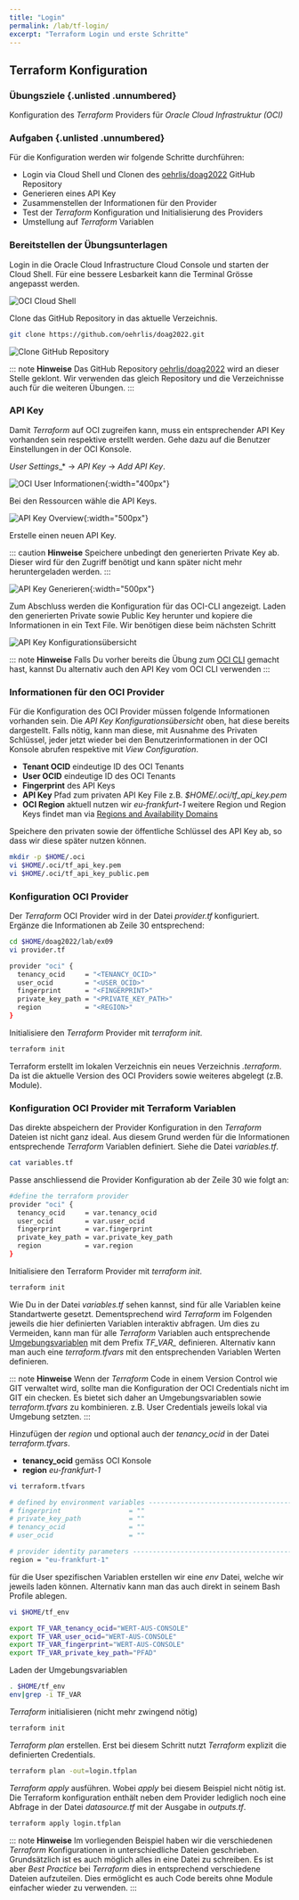 ```yaml
---
title: "Login"
permalink: /lab/tf-login/
excerpt: "Terraform Login und erste Schritte"
---
```

<!-- markdownlint-disable MD013 -->
<!-- markdownlint-disable MD025 -->
<!-- markdownlint-disable MD033 -->
<!-- markdownlint-disable MD041 -->
## Terraform Konfiguration

### Übungsziele {.unlisted .unnumbered}

Konfiguration des *Terraform* Providers für *Oracle Cloud Infrastruktur (OCI)*

### Aufgaben {.unlisted .unnumbered}

Für die Konfiguration werden wir folgende Schritte durchführen:

- Login via Cloud Shell und Clonen des [oehrlis/doag2022](https://github.com/oehrlis/doag2022) GitHub Repository
- Generieren eines API Key
- Zusammenstellen der Informationen für den Provider
- Test der *Terraform* Konfiguration und Initialisierung des Providers
- Umstellung auf *Terraform* Variablen

### Bereitstellen der Übungsunterlagen

Login in die Oracle Cloud Infrastructure Cloud Console und starten der Cloud Shell.
Für eine bessere Lesbarkeit kann die Terminal Grösse angepasst werden.

![OCI Cloud Shell](../../images/1x09-cloud-shell-start.png)

Clone das GitHub Repository in das aktuelle Verzeichnis.

```bash
git clone https://github.com/oehrlis/doag2022.git
```

![Clone GitHub Repository](../../images/1x09-cloud-shell-git.png)

::: note
**Hinweise** Das GitHub Repository [oehrlis/doag2022](https://github.com/oehrlis/doag2022)
wird an dieser Stelle geklont. Wir verwenden das gleich Repository und die Verzeichnisse
auch für die weiteren Übungen.
:::

### API Key

Damit *Terraform* auf OCI zugreifen kann, muss ein entsprechender API Key vorhanden
sein respektive erstellt werden. Gehe dazu auf die Benutzer Einstellungen in der
OCI Konsole.

*User Settings*_* -> *API Key* -> *Add API Key*.

![OCI User Informationen](../../images/1x09-console-user.png){:width="400px"}

Bei den Ressourcen wähle die API Keys.

![API Key Overview](../../images/1x09-user-API-key-overview.png){:width="500px"}

Erstelle einen neuen API Key.

::: caution
**Hinweise** Speichere unbedingt den generierten Private Key ab. Dieser wird für
den Zugriff benötigt und kann später nicht mehr heruntergeladen werden.
:::

![API Key Generieren](../../images/1x09-user-API-key-new.png){:width="500px"}

Zum Abschluss werden die Konfiguration für das OCI-CLI angezeigt. Laden den
generierten Private sowie Public Key herunter und kopiere die
Informationen in ein Text File. Wir benötigen diese beim nächsten Schritt

![API Key Konfigurationsübersicht](../../images/1x09-user-API-key-config.png)

::: note
**Hinweise** Falls Du vorher bereits die Übung zum [OCI CLI](../ex01/1x08-OCI-CLI.md)
gemacht hast, kannst Du alternativ auch den API Key vom OCI CLI verwenden
:::

### Informationen für den OCI Provider

Für die Konfiguration des OCI Provider müssen folgende Informationen vorhanden sein.
Die *API Key Konfigurationsübersicht* oben, hat diese bereits dargestellt. Falls nötig,
kann man diese, mit Ausnahme des Privaten Schlüssel, jeder jetzt wieder bei den
Benutzerinformationen in der OCI Konsole abrufen respektive mit *View Configuration*.

- **Tenant OCID** eindeutige ID des OCI Tenants
- **User OCID** eindeutige ID des OCI Tenants
- **Fingerprint** des API Keys
- **API Key** Pfad zum privaten API Key File z.B. *$HOME/.oci/tf_api_key.pem*
- **OCI Region** aktuell nutzen wir *eu-frankfurt-1* weitere Region und Region
  Keys findet man via [Regions and Availability Domains](https://docs.oracle.com/en-us/iaas/Content/General/Concepts/regions.htm#ServiceAvailabilityAcrossRegions)

Speichere den privaten sowie der öffentliche Schlüssel des API Key ab, so dass wir
diese später nutzen können.

```bash
mkdir -p $HOME/.oci
vi $HOME/.oci/tf_api_key.pem
vi $HOME/.oci/tf_api_key_public.pem
```

### Konfiguration OCI Provider

Der *Terraform* OCI Provider wird in der Datei *provider.tf* konfiguriert. Ergänze
die Informationen ab Zeile 30 entsprechend:

```bash
cd $HOME/doag2022/lab/ex09
vi provider.tf

provider "oci" {
  tenancy_ocid     = "<TENANCY_OCID>"
  user_ocid        = "<USER_OCID>"
  fingerprint      = "<FINGERPRINT>"
  private_key_path = "<PRIVATE_KEY_PATH>"
  region           = "<REGION>"
}
```

Initialisiere den *Terraform* Provider mit *terraform init*.

```bash
terraform init
```

Terraform erstellt im lokalen Verzeichnis ein neues Verzeichnis *.terraform*. Da
ist die aktuelle Version des OCI Providers sowie weiteres abgelegt (z.B. Module).

### Konfiguration OCI Provider mit Terraform Variablen

Das direkte abspeichern der Provider Konfiguration in den *Terraform* Dateien ist
nicht ganz ideal. Aus diesem Grund werden für die Informationen entsprechende
*Terraform* Variablen definiert. Siehe die Datei *variables.tf*.

```bash
cat variables.tf
```

Passe anschliessend die Provider Konfiguration ab der Zeile 30 wie folgt an:

```bash
#define the terraform provider
provider "oci" {
  tenancy_ocid     = var.tenancy_ocid
  user_ocid        = var.user_ocid
  fingerprint      = var.fingerprint
  private_key_path = var.private_key_path
  region           = var.region
}
```

Initialisiere den Terraform Provider mit *terraform init*.

```bash
terraform init
```

Wie Du in der Datei *variables.tf* sehen kannst, sind für alle Variablen keine
Standartwerte gesetzt. Dementsprechend wird *Terraform* im Folgenden jeweils die hier
definierten Variablen interaktiv abfragen. Um dies zu Vermeiden, kann man für alle
*Terraform* Variablen auch entsprechende [Umgebungsvariablen](https://www.terraform.io/cli/config/environment-variables)
mit dem Prefix *TF_VAR_* definieren. Alternativ kann man auch eine
*terraform.tfvars* mit den entsprechenden Variablen Werten definieren.

::: note
**Hinweise** Wenn der *Terraform* Code in einem Version Control wie GIT verwaltet
wird, sollte man die Konfiguration der OCI Credentials nicht im GIT ein checken.
Es bietet sich daher an Umgebungsvariablen sowie *terraform.tfvars* zu kombinieren.
z.B. User Credentials jeweils lokal via Umgebung setzten.
:::

Hinzufügen der *region* und optional auch der *tenancy_ocid* in der Datei
*terraform.tfvars*.

- **tenancy_ocid** gemäss OCI Konsole
- **region** *eu-frankfurt-1*

```bash
vi terraform.tfvars

# defined by environment variables ---------------------------------------------
# fingerprint                 = ""
# private_key_path            = ""
# tenancy_ocid                = ""
# user_ocid                   = ""

# provider identity parameters -------------------------------------------------
region = "eu-frankfurt-1"
```

für die User spezifischen Variablen erstellen wir eine *env* Datei, welche wir jeweils
laden können. Alternativ kann man das auch direkt in seinem Bash Profile ablegen.

```bash
vi $HOME/tf_env

export TF_VAR_tenancy_ocid="WERT-AUS-CONSOLE"
export TF_VAR_user_ocid="WERT-AUS-CONSOLE"
export TF_VAR_fingerprint="WERT-AUS-CONSOLE"
export TF_VAR_private_key_path="PFAD"
```

Laden der Umgebungsvariablen

```bash
. $HOME/tf_env
env|grep -i TF_VAR
```

*Terraform* initialisieren (nicht mehr zwingend nötig)

```bash
terraform init
```

*Terraform plan* erstellen. Erst bei diesem Schritt nutzt *Terraform* explizit die
definierten Credentials.

```bash
terraform plan -out=login.tfplan
```

*Terraform apply* ausführen. Wobei *apply* bei diesem Beispiel nicht nötig ist.
Die Terraform konfiguration enthält neben dem Provider lediglich noch eine
Abfrage in der Datei *datasource.tf* mit der Ausgabe in *outputs.tf*.

```bash
terraform apply login.tfplan
```

::: note
**Hinweise** Im vorliegenden Beispiel haben wir die verschiedenen *Terraform*
Konfigurationen in unterschiedliche Dateien geschrieben. Grundsätzlich ist es
auch möglich alles in eine Datei zu schreiben. Es ist aber *Best Practice* bei
*Terraform* dies in entsprechend verschiedene Dateien aufzuteilen. Dies ermöglicht
es auch Code bereits ohne Module einfacher wieder zu verwenden.
:::
